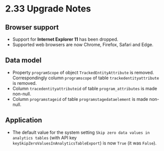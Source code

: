 # 2.33 Upgrade Notes

## Browser support

- Support for **Internet Explorer 11** has been dropped.
- Supported web browsers are now Chrome, Firefox, Safari and Edge.

## Data model

- Property `programScope` of object `TrackedEntityAttribute` is removed. Correspondingly column `programscope` of table `trackedentityattribute` is removed.
- Column `tracedentityattributeid` of table `program_attributes` is made non-null.
- Column `programstageid` of table `programstagedataelement` is made non-null.

## Application

- The default value for the system setting `Skip zero data values in analytics tables` (with API key `keySkipZeroValuesInAnalyticsTableExport`) is now `True` (it was `False`).
